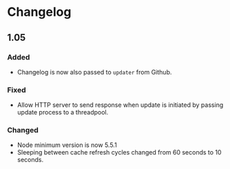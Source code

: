 # Changelog

## 1.05

### Added
- Changelog is now also passed to `updater` from Github.

### Fixed
- Allow HTTP server to send response when update is initiated by passing update process to a threadpool.

### Changed
- Node minimum version is now 5.5.1
- Sleeping between cache refresh cycles changed from 60 seconds to 10 seconds.